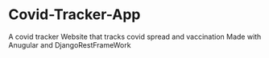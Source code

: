 # Covid-Tracker-App
A covid tracker Website that tracks covid spread and vaccination
Made with Anugular and DjangoRestFrameWork
